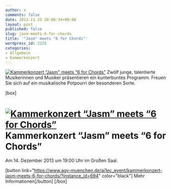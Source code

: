 ```yaml
---
author: x
comments: false
date: 2013-11-25 20:00:34+00:00
layout: post
published: false
slug: jasm-meets-6-for-chords
title: '"Jasm" meets "6 for Chords"'
wordpress_id: 2225
categories:
- Allgemein
- Kammerkonzert
---
```


[![Kammerkonzert “Jasm” meets “6 for Chords”](https://www.agv-muenchen.de/wp-content/uploads/2013/10/kammerkonzert-jasm-meets-6-for-chords.jpg)](https://www.agv-muenchen.de/ai1ec_event/kammerkonzert-jasm-meets-6-for-chords/?instance_id=694)
Zwölf junge, talentierte Musikerinnen und Musiker präsentieren ein kunterbuntes Programm.
Freuen Sie sich auf ein musikalische Potpourri der besonderen Sorte.

[box]

# [![Kammerkonzert “Jasm” meets “6 for Chords”](https://www.agv-muenchen.de/wp-content/uploads/2013/10/kammerkonzert-jasm-meets-6-for-chords.jpg)](https://www.agv-muenchen.de/ai1ec_event/kammerkonzert-jasm-meets-6-for-chords/?instance_id=694)Kammerkonzert “Jasm” meets “6 for Chords”

Am 14. Dezember 2013 um 19:00 Uhr im Großen Saal.

[button link="https://www.agv-muenchen.de/ai1ec_event/kammerkonzert-jasm-meets-6-for-chords/?instance_id=694" color="black"] Mehr Informationen[/button]
[/box]

